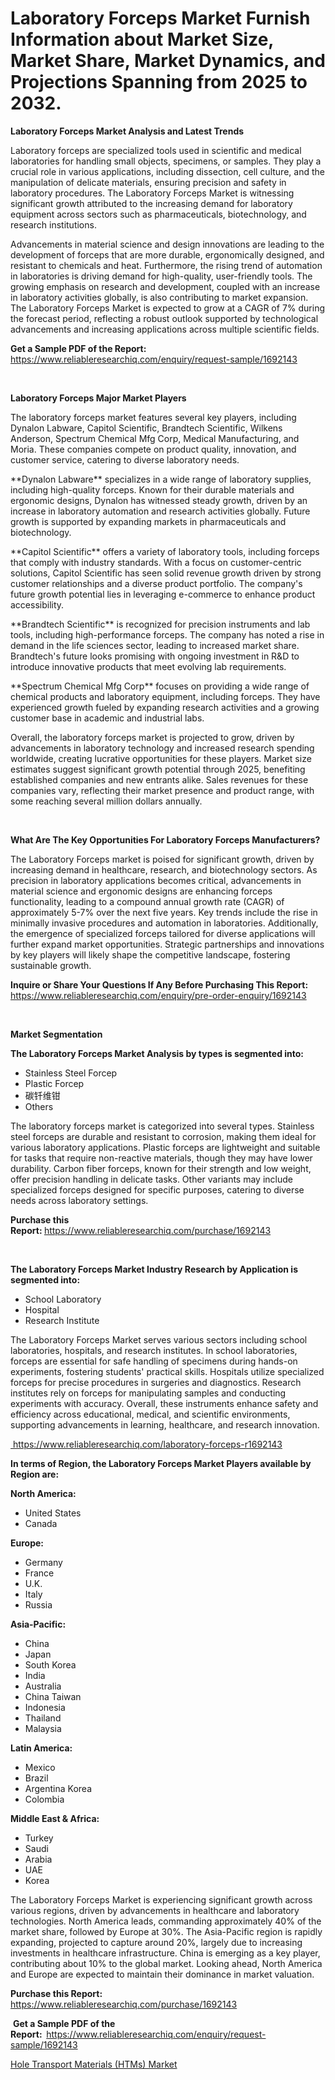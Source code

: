 <p><h1>Laboratory Forceps Market Furnish Information about Market Size, Market Share, Market Dynamics, and Projections Spanning from 2025 to 2032.</h1></p><p><strong>Laboratory Forceps Market Analysis and Latest Trends</strong></p>
<p><p>Laboratory forceps are specialized tools used in scientific and medical laboratories for handling small objects, specimens, or samples. They play a crucial role in various applications, including dissection, cell culture, and the manipulation of delicate materials, ensuring precision and safety in laboratory procedures. The Laboratory Forceps Market is witnessing significant growth attributed to the increasing demand for laboratory equipment across sectors such as pharmaceuticals, biotechnology, and research institutions. </p><p>Advancements in material science and design innovations are leading to the development of forceps that are more durable, ergonomically designed, and resistant to chemicals and heat. Furthermore, the rising trend of automation in laboratories is driving demand for high-quality, user-friendly tools. The growing emphasis on research and development, coupled with an increase in laboratory activities globally, is also contributing to market expansion. The Laboratory Forceps Market is expected to grow at a CAGR of 7% during the forecast period, reflecting a robust outlook supported by technological advancements and increasing applications across multiple scientific fields.</p></p>
<p><strong>Get a Sample PDF of the Report:&nbsp;</strong> <a href="https://www.reliableresearchiq.com/enquiry/request-sample/1692143?utm_campaign=99&utm_medium=2&utm_source=Github&utm_content=ia&utm_term=27032025&utm_id=laboratory-forceps">https://www.reliableresearchiq.com/enquiry/request-sample/1692143</a></p>
<p>&nbsp;</p>
<p><strong>Laboratory Forceps Major Market Players</strong></p>
<p><p>The laboratory forceps market features several key players, including Dynalon Labware, Capitol Scientific, Brandtech Scientific, Wilkens Anderson, Spectrum Chemical Mfg Corp, Medical Manufacturing, and Moria. These companies compete on product quality, innovation, and customer service, catering to diverse laboratory needs.</p><p>**Dynalon Labware** specializes in a wide range of laboratory supplies, including high-quality forceps. Known for their durable materials and ergonomic designs, Dynalon has witnessed steady growth, driven by an increase in laboratory automation and research activities globally. Future growth is supported by expanding markets in pharmaceuticals and biotechnology.</p><p>**Capitol Scientific** offers a variety of laboratory tools, including forceps that comply with industry standards. With a focus on customer-centric solutions, Capitol Scientific has seen solid revenue growth driven by strong customer relationships and a diverse product portfolio. The company's future growth potential lies in leveraging e-commerce to enhance product accessibility.</p><p>**Brandtech Scientific** is recognized for precision instruments and lab tools, including high-performance forceps. The company has noted a rise in demand in the life sciences sector, leading to increased market share. Brandtech's future looks promising with ongoing investment in R&D to introduce innovative products that meet evolving lab requirements.</p><p>**Spectrum Chemical Mfg Corp** focuses on providing a wide range of chemical products and laboratory equipment, including forceps. They have experienced growth fueled by expanding research activities and a growing customer base in academic and industrial labs. </p><p>Overall, the laboratory forceps market is projected to grow, driven by advancements in laboratory technology and increased research spending worldwide, creating lucrative opportunities for these players. Market size estimates suggest significant growth potential through 2025, benefiting established companies and new entrants alike. Sales revenues for these companies vary, reflecting their market presence and product range, with some reaching several million dollars annually.</p></p>
<p>&nbsp;</p>
<p><strong>What Are The Key Opportunities For Laboratory Forceps Manufacturers?</strong></p>
<p><p>The Laboratory Forceps market is poised for significant growth, driven by increasing demand in healthcare, research, and biotechnology sectors. As precision in laboratory applications becomes critical, advancements in material science and ergonomic designs are enhancing forceps functionality, leading to a compound annual growth rate (CAGR) of approximately 5-7% over the next five years. Key trends include the rise in minimally invasive procedures and automation in laboratories. Additionally, the emergence of specialized forceps tailored for diverse applications will further expand market opportunities. Strategic partnerships and innovations by key players will likely shape the competitive landscape, fostering sustainable growth.</p></p>
<p><strong>Inquire or Share Your Questions If Any Before Purchasing This Report:</strong> <a href="https://www.reliableresearchiq.com/enquiry/pre-order-enquiry/1692143?utm_campaign=99&utm_medium=2&utm_source=Github&utm_content=ia&utm_term=27032025&utm_id=laboratory-forceps">https://www.reliableresearchiq.com/enquiry/pre-order-enquiry/1692143</a></p>
<p>&nbsp;</p>
<p><strong>Market Segmentation</strong></p>
<p><strong>The Laboratory Forceps Market Analysis by types is segmented into:</strong></p>
<p><ul><li>Stainless Steel Forcep</li><li>Plastic Forcep</li><li>碳钎维钳</li><li>Others</li></ul></p>
<p><p>The laboratory forceps market is categorized into several types. Stainless steel forceps are durable and resistant to corrosion, making them ideal for various laboratory applications. Plastic forceps are lightweight and suitable for tasks that require non-reactive materials, though they may have lower durability. Carbon fiber forceps, known for their strength and low weight, offer precision handling in delicate tasks. Other variants may include specialized forceps designed for specific purposes, catering to diverse needs across laboratory settings.</p></p>
<p><strong>Purchase this Report:&nbsp;</strong><a href="https://www.reliableresearchiq.com/purchase/1692143?utm_campaign=99&utm_medium=2&utm_source=Github&utm_content=ia&utm_term=27032025&utm_id=laboratory-forceps">https://www.reliableresearchiq.com/purchase/1692143</a></p>
<p>&nbsp;</p>
<p><strong>The Laboratory Forceps Market Industry Research by Application is segmented into:</strong></p>
<p><ul><li>School Laboratory</li><li>Hospital</li><li>Research Institute</li></ul></p>
<p><p>The Laboratory Forceps Market serves various sectors including school laboratories, hospitals, and research institutes. In school laboratories, forceps are essential for safe handling of specimens during hands-on experiments, fostering students' practical skills. Hospitals utilize specialized forceps for precise procedures in surgeries and diagnostics. Research institutes rely on forceps for manipulating samples and conducting experiments with accuracy. Overall, these instruments enhance safety and efficiency across educational, medical, and scientific environments, supporting advancements in learning, healthcare, and research innovation.</p></p>
<p><a href="https://www.reliableresearchiq.com/laboratory-forceps-r1692143?utm_campaign=99&utm_medium=2&utm_source=Github&utm_content=ia&utm_term=27032025&utm_id=laboratory-forceps">&nbsp;https://www.reliableresearchiq.com/laboratory-forceps-r1692143</a></p>
<p><strong>In terms of Region, the Laboratory Forceps Market Players available by Region are:</strong></p>
<p>
    <p> <strong> North America: </strong>
        <ul>
            <li>United States</li>
            <li>Canada</li>
        </ul>
        </p> 
    <p> <strong> Europe: </strong>
        <ul>
            <li>Germany</li>
            <li>France</li>
            <li>U.K.</li>
            <li>Italy</li>
            <li>Russia</li>
        </ul>
        </p> 
    <p> <strong> Asia-Pacific: </strong>
        <ul>
            <li>China</li>
            <li>Japan</li>
            <li>South Korea</li>
            <li>India</li>
            <li>Australia</li>
            <li>China Taiwan</li>
            <li>Indonesia</li>
            <li>Thailand</li>
            <li>Malaysia</li>
        </ul>
        </p> 
    <p> <strong> Latin America: </strong>
        <ul>
            <li>Mexico</li>
            <li>Brazil</li>
            <li>Argentina Korea</li>
            <li>Colombia</li>
        </ul>
        </p> 
    <p> <strong> Middle East & Africa: </strong>
        <ul>
            <li>Turkey</li>
            <li>Saudi</li>
            <li>Arabia</li>
            <li>UAE</li>
            <li>Korea</li>
        </ul>
    </p>
    </p>
<p><p>The Laboratory Forceps Market is experiencing significant growth across various regions, driven by advancements in healthcare and laboratory technologies. North America leads, commanding approximately 40% of the market share, followed by Europe at 30%. The Asia-Pacific region is rapidly expanding, projected to capture around 20%, largely due to increasing investments in healthcare infrastructure. China is emerging as a key player, contributing about 10% to the global market. Looking ahead, North America and Europe are expected to maintain their dominance in market valuation.</p></p>
<p><strong>Purchase this Report: </strong><a href="https://www.reliableresearchiq.com/purchase/1692143?utm_campaign=99&utm_medium=2&utm_source=Github&utm_content=ia&utm_term=27032025&utm_id=laboratory-forceps">https://www.reliableresearchiq.com/purchase/1692143</a></p>
<p>&nbsp;<strong>Get a Sample PDF of the Report:&nbsp;&nbsp;</strong><a href="https://www.reliableresearchiq.com/enquiry/request-sample/1692143?utm_campaign=99&utm_medium=2&utm_source=Github&utm_content=ia&utm_term=27032025&utm_id=laboratory-forceps">https://www.reliableresearchiq.com/enquiry/request-sample/1692143</a></p>
<p><strong></strong></p>
<p><p><a href="https://github.com/bartzthateis/Market-Research-Report-List-1/blob/main/hole-transport-materials-htms-market.md?utm_campaign=99&utm_medium=2&utm_source=Github&utm_content=ia&utm_term=27032025&utm_id=laboratory-forceps">Hole Transport Materials (HTMs) Market</a></p></p>